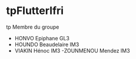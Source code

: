 # tpFlutterIfri
tp
Membre du groupe 
- HONVO Epiphane GL3
- HOUNDO Beaudelaire IM3
- VIAKIN Hénoc IM3
-ZOUNMENOU Mendez IM3



